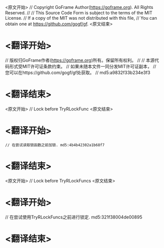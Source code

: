 
<原文开始>
// Copyright GoFrame Author(https://goframe.org). All Rights Reserved.
//
// This Source Code Form is subject to the terms of the MIT License.
// If a copy of the MIT was not distributed with this file,
// You can obtain one at https://github.com/gogf/gf.
<原文结束>

# <翻译开始>
// 版权归GoFrame作者(https://goframe.org)所有。保留所有权利。
//
// 本源代码形式受MIT许可证条款约束。
// 如果未随本文件一同分发MIT许可证副本，
// 您可以在https://github.com/gogf/gf处获取。
// md5:a9832f33b234e3f3
# <翻译结束>


<原文开始>
// Lock before TryRLockFunc
<原文结束>

# <翻译开始>
	// 在尝试读取锁函数之前加锁. md5:4b4b42302a1b68f7
# <翻译结束>


<原文开始>
// Lock before TryRLockFuncs
<原文结束>

# <翻译开始>
// 在尝试使用TryRLockFuncs之前进行锁定. md5:321f38004de00895
# <翻译结束>

